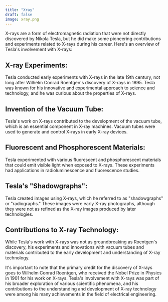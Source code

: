 ```yaml
---
title: "Xray"
draft: false
image: xray.png
---
```


X-rays are a form of electromagnetic radiation that were not directly discovered by Nikola Tesla, but he did make some pioneering contributions and experiments related to X-rays during his career. Here's an overview of Tesla's involvement with X-rays:

## X-ray Experiments:
Tesla conducted early experiments with X-rays in the late 19th century, not long after Wilhelm Conrad Roentgen's discovery of X-rays in 1895. Tesla was known for his innovative and experimental approach to science and technology, and he was curious about the properties of X-rays.

## Invention of the Vacuum Tube:
Tesla's work on X-rays contributed to the development of the vacuum tube, which is an essential component in X-ray machines. Vacuum tubes were used to generate and control X-rays in early X-ray devices.

## Fluorescent and Phosphorescent Materials:
Tesla experimented with various fluorescent and phosphorescent materials that could emit visible light when exposed to X-rays. These experiments had applications in radioluminescence and fluorescence studies.

## Tesla's "Shadowgraphs":
Tesla created images using X-rays, which he referred to as "shadowgraphs" or "radiographs." These images were early X-ray photographs, although they were not as refined as the X-ray images produced by later technologies.

## Contributions to X-ray Technology:
While Tesla's work with X-rays was not as groundbreaking as Roentgen's discovery, his experiments and innovations with vacuum tubes and materials contributed to the early development and understanding of X-ray technology.

It's important to note that the primary credit for the discovery of X-rays goes to Wilhelm Conrad Roentgen, who received the Nobel Prize in Physics in 1901 for his work on X-rays. Tesla's involvement with X-rays was part of his broader exploration of various scientific phenomena, and his contributions to the understanding and development of X-ray technology were among his many achievements in the field of electrical engineering.
